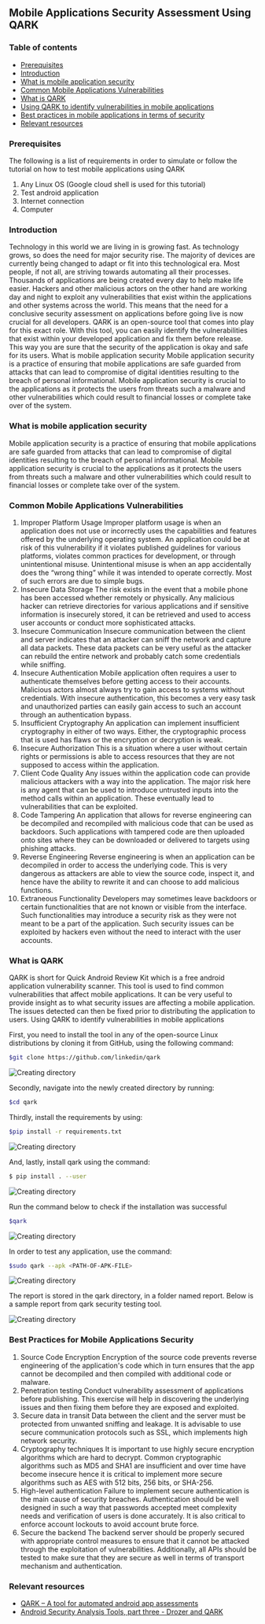 ## Mobile Applications Security Assessment Using QARK

### Table of contents
- [Prerequisites](#prerequisites) 
- [Introduction](#introduction)
- [What is mobile application security](#what-is-mobile-application-security)
- [Common Mobile Applications Vulnerabilities](#common-mobile-applications-vulnerabilities)
- [What is QARK](#what-is-qark)
- [Using QARK to identify vulnerabilities in mobile applications](#using-qark-to-identify-vulnerabilities-in-mobile-applications)
- [Best practices in mobile applications in terms of security](#best-practices-in-mobile-applications-in-terms-of-security)
- [Relevant resources](#relevant-resources)


### Prerequisites
The following is a list of requirements in order to simulate or follow the tutorial on how to test mobile applications using QARK
1.	Any Linux OS (Google cloud shell is used for this tutorial)
2.	Test android application
3.	Internet connection
4.	Computer 


### Introduction 
Technology in this world we are living in is growing fast. As technology grows, so does the need for major security rise. The majority of devices are currently being changed to adapt or fit into this technological era. Most people, if not all, are striving towards automating all their processes. Thousands of applications are being created every day to help make life easier.
Hackers and other malicious actors on the other hand are working day and night to exploit any vulnerabilities that exist within the applications and other systems across the world. This means that the need for a conclusive security assessment on applications before going live is now crucial for all developers. QARK is an open-source tool that comes into play for this exact role. With this tool, you can easily identify the vulnerabilities that exist within your developed application and fix them before release. This way you are sure that the security of the application is okay and safe for its users.
What is mobile application security
Mobile application security is a practice of ensuring that mobile applications are safe guarded from attacks that can lead to compromise of digital identities resulting to the breach of personal informational. Mobile application security is crucial to the applications as it protects the users from threats such a malware and other vulnerabilities which could result to financial losses or complete take over of the system. 

### What is mobile application security
Mobile application security is a practice of ensuring that mobile applications are safe guarded from attacks that can lead to compromise of digital identities resulting to the breach of personal informational. Mobile application security is crucial to the applications as it protects the users from threats such a malware and other vulnerabilities which could result to financial losses or complete take over of the system. 

### Common Mobile Applications Vulnerabilities
1.	Improper Platform Usage 
Improper platform usage is when an application does not use or incorrectly uses the capabilities and features offered by the underlying operating system. An application could be at risk of this vulnerability if it violates published guidelines for various platforms, violates common practices for development, or through unintentional misuse. Unintentional misuse is when an app accidentally does the “wrong thing” while it was intended to operate correctly. Most of such errors are due to simple bugs. 
2.	Insecure Data Storage
The risk exists in the event that a mobile phone has been accessed whether remotely or physically. Any malicious hacker can retrieve directories for various applications and if sensitive information is insecurely stored, it can be retrieved and used to access user accounts or conduct more sophisticated attacks.
3.	Insecure Communication
Insecure communication between the client and server indicates that an attacker can sniff the network and capture all data packets. These data packets can be very useful as the attacker can rebuild the entire network and probably catch some credentials while sniffing. 
4.	Insecure Authentication
Mobile application often requires a user to authenticate themselves before getting access to their accounts. Malicious actors almost always try to gain access to systems without credentials. With insecure authentication, this becomes a very easy task and unauthorized parties can easily gain access to such an account through an authentication bypass. 
5.	Insufficient Cryptography
An application can implement insufficient cryptography in either of two ways. Either, the cryptographic process that is used has flaws or the encryption or decryption is weak.
6.	Insecure Authorization
This is a situation where a user without certain rights or permissions is able to access resources that they are not supposed to access within the application.
7.	Client Code Quality
Any issues within the application code can provide malicious attackers with a way into the application. The major risk here is any agent that can be used to introduce untrusted inputs into the method calls within an application. These eventually lead to vulnerabilities that can be exploited. 
8.	Code Tampering
An application that allows for reverse engineering can be decompiled and recompiled with malicious code that can be used as backdoors. Such applications with tampered code are then uploaded onto sites where they can be downloaded or delivered to targets using phishing attacks. 
9.	Reverse Engineering
Reverse engineering is when an application can be decompiled in order to access the underlying code. This is very dangerous as attackers are able to view the source code, inspect it, and hence have the ability to rewrite it and can choose to add malicious functions. 
10.	Extraneous Functionality
Developers may sometimes leave backdoors or certain functionalities that are not known or visible from the interface. Such functionalities may introduce a security risk as they were not meant to be a part of the application. Such security issues can be exploited by hackers even without the need to interact with the user accounts. 


### What is QARK
QARK is short for Quick Android Review Kit which is a free android application vulnerability scanner. This tool is used to find common vulnerabilities that affect mobile applications. It can be very useful to provide insight as to what security issues are affecting a mobile application. The issues detected can then be fixed prior to distributing the application to users. 
Using QARK to identify vulnerabilities in mobile applications

First, you need to install the tool in any of the open-source Linux distributions by cloning it from GitHub, using the following command:
 ```bash
 $git clone https://github.com/linkedin/qark
 ```
![Creating directory](/engineering-education/mobile-applications-security-assessment-using-qark/clone.png)

Secondly, navigate into the newly created directory by running:
 ```bash
$cd qark
```
Thirdly, install the requirements by using:

 ```bash
$pip install -r requirements.txt
```
![Creating directory](/engineering-education/mobile-applications-security-assessment-using-qark/install_requirements.png)

And, lastly, install qark using the command:

  ```bash
$ pip install . --user
```
![Creating directory](/engineering-education/mobile-applications-security-assessment-using-qark/install_user.png)

Run the command below to check if the installation was successful

  ```bash
$qark
```
![Creating directory](/engineering-education/mobile-applications-security-assessment-using-qark/qark.png)

In order to test any application, use the command:

  ```bash
$sudo qark --apk <PATH-OF-APK-FILE>
```
![Creating directory](/engineering-education/mobile-applications-security-assessment-using-qark/runappscan.png)

The report is stored in the qark directory, in a folder named report. Below is a sample report from qark security testing tool.
 
 ![Creating directory](/engineering-education/broadcasting-a-pirate-fm-radio-station-using-a-raspberry-pi/report.png)

### Best Practices for Mobile Applications Security

1.	Source Code Encryption
Encryption of the source code prevents reverse engineering of the application's code which in turn ensures that the app cannot be decompiled and then compiled with additional code or malware.
2.	Penetration testing
Conduct vulnerability assessment of applications before publishing. This exercise will help in discovering the underlying issues and then fixing them before they are exposed and exploited.
3.	Secure data in transit
Data between the client and the server must be protected from unwanted sniffing and leakage. It is advisable to use secure communication protocols such as SSL, which implements high network security.
4.	Cryptography techniques
It is important to use highly secure encryption algorithms which are hard to decrypt. Common cryptographic algorithms such as MD5 and SHA1 are insufficient and over time have become insecure hence it is critical to implement more secure algorithms such as AES with 512 bits, 256 bits, or SHA-256. 
5.	High-level authentication
Failure to implement secure authentication is the main cause of security breaches. Authentication should be well designed in such a way that passwords accepted meet complexity needs and verification of users is done accurately. It is also critical to enforce account lockouts to avoid account brute force. 
6.	Secure the backend
The backend server should be properly secured with appropriate control measures to ensure that it cannot be attacked through the exploitation of vulnerabilities. Additionally, all APIs should be tested to make sure that they are secure as well in terms of transport mechanism and authentication. 

### Relevant resources
- [QARK – A tool for automated android app assessments](https://resources.infosecinstitute.com/topic/qark-a-tool-for-automated-android-app-assessments/)
- [Android Security Analysis Tools, part three - Drozer and QARK](https://www.netguru.com/blog/android-security-analysis-tools-part-three-drozer-and-qark)
